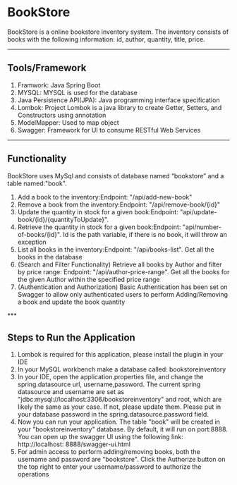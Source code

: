 # BookStore
BookStore is a online bookstore inventory system. The inventory consists of books with the following information: id, author, quantity, title, price.
***
## Tools/Framework
<ol>
  <li>Framwork: Java Spring Boot</li>
  <li>MYSQL: MYSQL is used for the database</li>
  <li>Java Persistence API(JPA): Java programming interface specification</li>
  <li>Lombok: Project Lombok is a java library to create Getter, Setters, and Constructors using annotation</li>
  <li>ModelMapper: Used to map object</li>
  <li>Swagger: Framework for UI to consume RESTful Web Services</li>
</ol>

***
## Functionality
BookStore uses MySql and consists of database named “bookstore” and a table named:"book".
<ol>
  <li>Add a book to the inventory:Endpoint: "/api/add-new-book"</li>
  <li>Remove a book from the inventory:Endpoint: "/api/remove-book/{id}"</li>
  <li>Update the quantity in stock for a given book:Endpoint: "api/update-book/{id}/{quantityToUpdate}".</li>
  <li>Retrieve the quantity in stock for a given book:Endpoint: "api/number-of-books/{id}". Id is the path variable, if there is no book, it will throw an exception</li>
  <li>List all books in the inventory:Endpoint: "/api/books-list". Get all the books in the database</li>
  <li>(Search and Filter Functionality) Retrieve all books by Author and filter by price range: Endpoint: "/api/author-price-range". Get all the books for the given Author within the specified price range</li>
  <li>(Authentication and Authorization) Basic Authentication has been set on Swagger to allow only authenticated users to perform Adding/Removing a book and update the book quantity</li>
</ol>
***

## Steps to Run the Application
<ol>
  <li>Lombok is required for this application, please install the plugin in your IDE</li>
  <li>In your MySQL workbench make a database called: bookstoreinventory</li>
  <li>In your IDE, open the application.properties file, and change the spring.datasource url, username,password. The current spring datasource and username are set as "jdbc:mysql://localhost:3306/bookstoreinventory" and root, which are likely the same as your case. If not, please update them. Please put in your database password in the spring.datasource.password field. </li>
  <li>Now you can run your application. The table "book" will be created in your "bookstoreinventory" database. By default, it will run on port:8888. You can open up the swagger UI using the following link: http://localhost: 8888/swagger-ui.html</li>
  <li>For admin access to perform adding/removing books, both the username and password are "bookstore". Click the Authorize button on the top right to enter your username/password to authorize the operations</li>
</ol>




